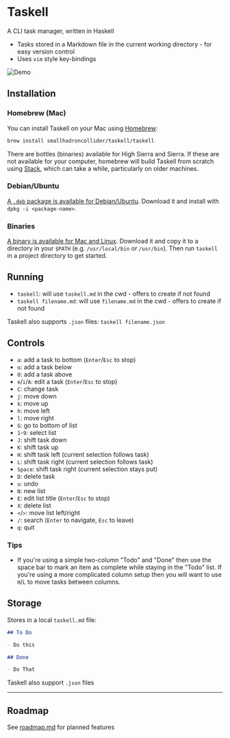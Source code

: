 # Taskell

A CLI task manager, written in Haskell

- Tasks stored in a Markdown file in the current working directory - for easy version control
- Uses `vim` style key-bindings

![Demo](https://github.com/smallhadroncollider/taskell/blob/img/demo.gif?raw=true)

## Installation

### Homebrew (Mac)

You can install Taskell on your Mac using [Homebrew](https://brew.sh):

```bash
brew install smallhadroncollider/taskell/taskell
```

There are bottles (binaries) available for High Sierra and Sierra. If these are not available for your computer, homebrew will build Taskell from scratch using [Stack](https://docs.haskellstack.org/), which can take a while, particularly on older machines.

### Debian/Ubuntu

[A `.deb` package is available for Debian/Ubuntu](https://github.com/smallhadroncollider/taskell/releases). Download it and install with `dpkg -i <package-name>`.

### Binaries

[A binary is available for Mac and Linux](https://github.com/smallhadroncollider/taskell/releases). Download it and copy it to a directory in your `$PATH` (e.g. `/usr/local/bin` or `/usr/bin`). Then run `taskell` in a project directory to get started.

## Running

- `taskell`: will use `taskell.md` in the cwd - offers to create if not found
- `taskell filename.md`: will use `filename.md` in the cwd - offers to create if not found

Taskell also supports `.json` files: `taskell filename.json`

## Controls

- `a`: add a task to bottom (`Enter`/`Esc` to stop)
- `o`: add a task below
- `O`: add a task above
- `e`/`i`/`A`: edit a task (`Enter`/`Esc` to stop)
- `C`: change task
- `j`: move down
- `k`: move up
- `h`: move left
- `l`: move right
- `G`: go to bottom of list
- `1`-`9`: select list
- `J`: shift task down
- `K`: shift task up
- `H`: shift task left (current selection follows task)
- `L`: shift task right (current selection follows task)
- `Space`: shift task right (current selection stays put)
- `D`: delete task
- `u`: undo
- `N`: new list
- `E`: edit list title (`Enter`/`Esc` to stop)
- `X`: delete list
- `<`/`>`: move list left/right
- `/`: search (`Enter` to navigate, `Esc` to leave)
- `q`: quit

### Tips

- If you're using a simple two-column "Todo" and "Done" then use the space bar to mark an item as complete while staying in the "Todo" list. If you're using a more complicated column setup then you will want to use `H`/`L` to move tasks between columns.

## Storage

Stores in a local `taskell.md` file:

```md
## To Do

- Do this

## Done

- Do That
```

Taskell also support `.json` files

---

## Roadmap

See [roadmap.md](https://github.com/smallhadroncollider/taskell/blob/develop/roadmap.md) for planned features
